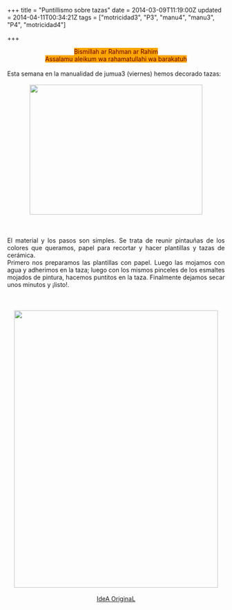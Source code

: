 +++
title = "Puntillismo sobre tazas"
date = 2014-03-09T11:19:00Z
updated = 2014-04-11T00:34:21Z
tags = ["motricidad3", "P3", "manu4", "manu3", "P4", "motricidad4"]

+++

<div dir="ltr" style="text-align: left;" trbidi="on"><div style="text-align: center;"><span style="color: #660000;"><span style="background-color: orange;">Bismillah ar Rahman ar Rahim<br />Assalamu aleikum wa rahamatullahi wa barakatuh</span></span></div><br /><div style="text-align: justify;">Esta semana en la manualidad de jumua3 (viernes) hemos decorado tazas:</div><div style="text-align: justify;"><br /></div><div style="text-align: justify;"><div class="separator" style="clear: both; text-align: center;"><a href="https://images-blogger-opensocial.googleusercontent.com/gadgets/proxy?url=http%3A%2F%2Flh5.ggpht.com%2F-eEJl9RbuH8A%2FUxo6go2ET0I%2FAAAAAAAAGoo%2Fmr1B8_3KcyA%2Fs640%2F2014-03-07-10-53-52_deco.jpg&amp;container=blogger&amp;gadget=a&amp;rewriteMime=image%2F*" imageanchor="1" style="margin-left: 1em; margin-right: 1em;"><img border="0" src="http://lh5.ggpht.com/-eEJl9RbuH8A/Uxo6go2ET0I/AAAAAAAAGoo/mr1B8_3KcyA/s640/2014-03-07-10-53-52_deco.jpg" height="300" width="400" /></a></div><br /><a name='more'></a><br /><br />El material y los pasos son simples. Se trata de reunir pintauñas de los colores que queramos, papel para recortar y hacer plantillas y tazas de cerámica.</div><div style="text-align: justify;">Primero nos preparamos las plantillas con papel. Luego las mojamos con agua y adherimos en la taza; luego con los mismos pinceles de los esmaltes mojados de pintura, hacemos puntitos en la taza. Finalmente dejamos secar unos minutos y ¡listo!.</div><br /><br /><br /><div class="separator" style="clear: both; text-align: center;"><a href="http://lh4.ggpht.com/-5nbThJAR5Tg/Uxo6Vpu3sUI/AAAAAAAAGog/QeGVwotsD6g/s1600/PhotoGrid_1394190033665.jpg" imageanchor="1" style="margin-left: 1em; margin-right: 1em;"> <img border="0" src="http://lh4.ggpht.com/-5nbThJAR5Tg/Uxo6Vpu3sUI/AAAAAAAAGog/QeGVwotsD6g/s640/PhotoGrid_1394190033665.jpg" height="640" width="472" /></a></div><div class="separator" style="clear: both; text-align: center;"><br /></div><div class="separator" style="clear: both; text-align: center;"><u style="text-align: left;"><a href="http://portaldemanualidades.blogspot.com/2014/02/como-decorar-una-taza-usando-esmalte-de.html?m=1" target="_blank">IdeA OriginaL</a></u></div><div class="separator" style="clear: both; text-align: center;"></div></div>
